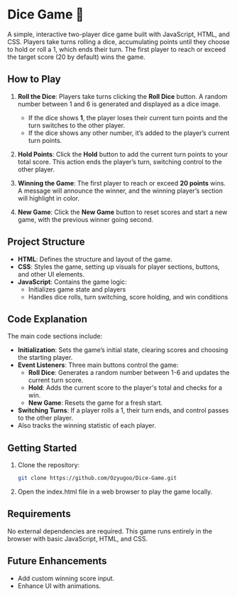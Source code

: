# Dice Game 🎲

A simple, interactive two-player dice game built with JavaScript, HTML, and CSS. Players take turns rolling a dice, accumulating points until they choose to hold or roll a 1, which ends their turn. The first player to reach or exceed the target score (20 by default) wins the game.

## How to Play

1. **Roll the Dice**: Players take turns clicking the **Roll Dice** button. A random number between 1 and 6 is generated and displayed as a dice image.

   - If the dice shows **1**, the player loses their current turn points and the turn switches to the other player.
   - If the dice shows any other number, it’s added to the player’s current turn points.

2. **Hold Points**: Click the **Hold** button to add the current turn points to your total score. This action ends the player’s turn, switching control to the other player.

3. **Winning the Game**: The first player to reach or exceed **20 points** wins. A message will announce the winner, and the winning player’s section will highlight in color.

4. **New Game**: Click the **New Game** button to reset scores and start a new game, with the previous winner going second.

## Project Structure

- **HTML**: Defines the structure and layout of the game.
- **CSS**: Styles the game, setting up visuals for player sections, buttons, and other UI elements.
- **JavaScript**: Contains the game logic:
  - Initializes game state and players
  - Handles dice rolls, turn switching, score holding, and win conditions

## Code Explanation

The main code sections include:

- **Initialization**: Sets the game’s initial state, clearing scores and choosing the starting player.
- **Event Listeners**: Three main buttons control the game:
  - **Roll Dice**: Generates a random number between 1-6 and updates the current turn score.
  - **Hold**: Adds the current score to the player's total and checks for a win.
  - **New Game**: Resets the game for a fresh start.
- **Switching Turns**: If a player rolls a 1, their turn ends, and control passes to the other player.
- Also tracks the winning statistic of each player.

## Getting Started

1. Clone the repository:

   ```bash
   git clone https://github.com/Ozyugoo/Dice-Game.git

   ```

2. Open the index.html file in a web browser to play the game locally.

## Requirements

No external dependencies are required. This game runs entirely in the browser with basic JavaScript, HTML, and CSS.

## Future Enhancements

- Add custom winning score input.
- Enhance UI with animations.
